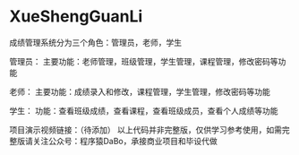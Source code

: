 # XueShengGuanLi

成绩管理系统分为三个角色：管理员，老师，学生

管理员：
主要功能：老师管理，班级管理，学生管理，课程管理，修改密码等功能

老师：
主要功能：成绩录入和修改，课程管理，学生管理，修改密码等功能

学生：
功能：查看班级成绩，查看课程，查看班级成员，查看个人成绩等功能

项目演示视频链接：（待添加）
以上代码并非完整版，仅供学习参考使用，如需完整版请关注公众号：程序猿DaBo，承接商业项目和毕设代做
